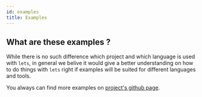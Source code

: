 ```yaml
---
id: examples
title: Examples
---
```


## What are these examples ?

While there is no such difference which project and which language is used with `lets`, in general we belive it would give a better understanding on how to do things with `lets` right if examples will be suited for different languages and tools. 


You always can find more examples on [project's github page](https://github.com/lets-cli/lets/tree/master/examples).